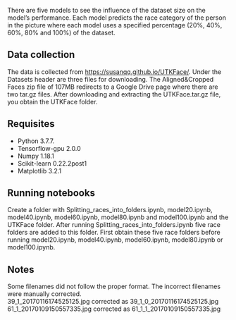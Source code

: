 There are five models to see the influence of the dataset size on the model’s performance. Each model predicts the race category of the person in the picture where each model uses a specified percentage (20%, 40%, 60%, 80% and 100%) of the dataset.

## Data collection

The data is collected from https://susanqq.github.io/UTKFace/. Under the Datasets header are three files for downloading. The Aligned\&Cropped Faces zip file of 107MB redirects to a Google Drive page where there are two tar.gz files. After downloading and extracting the UTKFace.tar.gz file, you obtain the UTKFace folder. 

## Requisites
* Python 3.7.7.
* Tensorflow-gpu 2.0.0  
* Numpy 1.18.1 
* Scikit-learn 0.22.2post1  
* Matplotlib 3.2.1 


## Running notebooks
Create a folder with Splitting_races_into_folders.ipynb, model20.ipynb, model40.ipynb, model60.ipynb, model80.ipynb and model100.ipynb and the UTKFace folder. After running Splitting_races_into_folders.ipynb five race folders are added to this folder. First obtain these five race folders before running model20.ipynb, model40.ipynb, model60.ipynb, model80.ipynb or model100.ipynb.

## Notes
Some filenames did not follow the proper format. The incorrect filenames were manually corrected. \
39_1_20170116174525125.jpg corrected as 39_1_0_20170116174525125.jpg \
61_1_20170109150557335.jpg corrected as 61_1_1_20170109150557335.jpg
